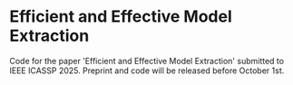 # Efficient and Effective Model Extraction
Code for the paper 'Efficient and Effective Model Extraction' submitted to IEEE ICASSP 2025.
Preprint and code will be released before October 1st.
